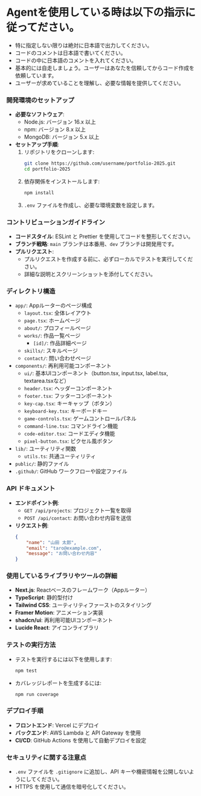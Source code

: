 # Agentを使用している時は以下の指示に従ってださい。
- 特に指定しない限りは絶対に日本語で出力してください。
- コードのコメントは日本語で書いてください。
- コードの中に日本語のコメントを入れてください。
- 基本的には自走しましょう。ユーザーはあなたを信頼してからコード作成を依頼しています。
- ユーザーが求めていることを理解し、必要な情報を提供してください。

### 開発環境のセットアップ
- **必要なソフトウェア**:
    - Node.js: バージョン 16.x 以上
    - npm: バージョン 8.x 以上
    - MongoDB: バージョン 5.x 以上
- **セットアップ手順**:
    1. リポジトリをクローンします:
        ```bash
        git clone https://github.com/username/portfolio-2025.git
        cd portfolio-2025
        ```
    2. 依存関係をインストールします:
        ```bash
        npm install
        ```
    3. `.env` ファイルを作成し、必要な環境変数を設定します。

### コントリビューションガイドライン
- **コードスタイル**: ESLint と Prettier を使用してコードを整形してください。
- **ブランチ戦略**: `main` ブランチは本番用、`dev` ブランチは開発用です。
- **プルリクエスト**:
    - プルリクエストを作成する前に、必ずローカルでテストを実行してください。
    - 詳細な説明とスクリーンショットを添付してください。

### ディレクトリ構造
- `app/`: Appルーターのページ構成
    - `layout.tsx`: 全体レイアウト
    - `page.tsx`: ホームページ
    - `about/`: プロフィールページ
    - `works/`: 作品一覧ページ
        - `[id]/`: 作品詳細ページ
    - `skills/`: スキルページ
    - `contact/`: 問い合わせページ
- `components/`: 再利用可能コンポーネント
    - `ui/`: 基本UIコンポーネント（button.tsx, input.tsx, label.tsx, textarea.tsxなど）
    - `header.tsx`: ヘッダーコンポーネント
    - `footer.tsx`: フッターコンポーネント
    - `key-cap.tsx`: キーキャップ（ボタン）
    - `keyboard-key.tsx`: キーボードキー
    - `game-controls.tsx`: ゲームコントロールパネル
    - `command-line.tsx`: コマンドライン機能
    - `code-editor.tsx`: コードエディタ機能
    - `pixel-button.tsx`: ピクセル風ボタン
- `lib/`: ユーティリティ関数
    - `utils.ts`: 共通ユーティリティ
- `public/`: 静的ファイル
- `.github/`: GitHub ワークフローや設定ファイル

### API ドキュメント
- **エンドポイント例**:
    - `GET /api/projects`: プロジェクト一覧を取得
    - `POST /api/contact`: お問い合わせ内容を送信
- **リクエスト例**:
    ```json
    {
        "name": "山田 太郎",
        "email": "taro@example.com",
        "message": "お問い合わせ内容"
    }
    ```

### 使用しているライブラリやツールの詳細
- **Next.js**: Reactベースのフレームワーク（Appルーター）
- **TypeScript**: 静的型付け
- **Tailwind CSS**: ユーティリティファーストのスタイリング
- **Framer Motion**: アニメーション実装
- **shadcn/ui**: 再利用可能UIコンポーネント
- **Lucide React**: アイコンライブラリ

### テストの実行方法
- テストを実行するには以下を使用します:
    ```bash
    npm test
    ```
- カバレッジレポートを生成するには:
    ```bash
    npm run coverage
    ```

### デプロイ手順
- **フロントエンド**: Vercel にデプロイ
- **バックエンド**: AWS Lambda と API Gateway を使用
- **CI/CD**: GitHub Actions を使用して自動デプロイを設定

### セキュリティに関する注意点
- `.env` ファイルを `.gitignore` に追加し、API キーや機密情報を公開しないようにしてください。
- HTTPS を使用して通信を暗号化してください。
